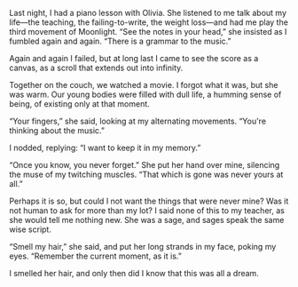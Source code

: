 Last night, I had a piano lesson with Olivia. She listened to me talk about my life—the teaching, the failing-to-write, the weight loss—and had me play the third movement of Moonlight. “See the notes in your head,” she insisted as I fumbled again and again. “There is a grammar to the music.”

Again and again I failed, but at long last I came to see the score as a canvas, as a scroll that extends out into infinity.

Together on the couch, we watched a movie. I forgot what it was, but she was warm. Our young bodies were filled with dull life, a humming sense of being, of existing only at that moment.

“Your fingers,” she said, looking at my alternating movements. “You're thinking about the music.”

I nodded, replying: “I want to keep it in my memory.”

“Once you know, you never forget.” She put her hand over mine, silencing the muse of my twitching muscles. “That which is gone was never yours at all.”

Perhaps it is so, but could I not want the things that were never mine? Was it not human to ask for more than my lot? I said none of this to my teacher, as she would tell me nothing new. She was a sage, and sages speak the same wise script.

“Smell my hair,” she said, and put her long strands in my face, poking my eyes. “Remember the current moment, as it is.”

I smelled her hair, and only then did I know that this was all a dream.
